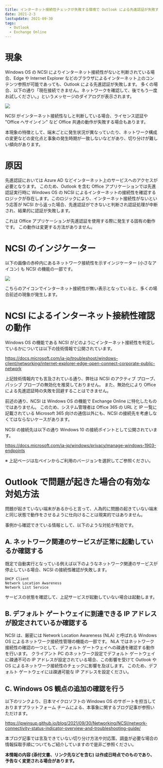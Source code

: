 ```yaml
---
title: インターネット接続性チェックが失敗する環境で Outlook による先進認証が失敗する
date: 2021-2-3
lastupdate: 2021-09-30
tags:
  - Outlook
  - Exchange Online
---
```


# 現象

Windows OS の NCSI によりインターネット接続性がないと判断されている場合、Edge や Internet Explorer などのブラウザによるインターネット上のコンテンツ参照が可能であっても、Outlook による先進認証が失敗します。
多くの場合、以下の通り「現在接続できません。ネットワークを確認して、後でもう一度お試しください。」というメッセージのダイアログが表示されます。

![](NCSI_NG.png)

NCSI がインターネット接続性なしと判断している場合、ライセンス認証や "Office へサインイン" など Office 共通の動作が失敗する場合もあります。

本現象の特徴として、端末ごとに発生状況が異なっていたり、ネットワーク構成の変更などの変化点と事象の発生時期が一致しないなどがあり、切り分けが難しい傾向があります。

# 原因

先進認証においては Azure AD などインターネット上のサービスへのアクセスが必要となります。
このため、Outlook を含む Office アプリケーションでは先進認証実行時に Windows OS の NCSI によるインターネットの接続性を確認するロジックが存在します。このロジックにより、インターネット接続性がないという応答が NCSI から返った場合、先進認証ができないと判断され認証処理が中断され、結果的に認証が失敗します。

これは Office アプリケーションが先進認証を使用する際に発生する固有の動作です。
この動作は変更する方法がありません。

# NCSI のインジケーター

以下の画像の赤枠内にあるネットワーク接続性を示すインジケーター (小さなアイコン) も NCSI の機能の一部です。

![](NCSI1.png)

こちらのアイコンでインターネット接続性が無い表示となっていると、多くの場合前述の現象が発生します。

# NCSI によるインターネット接続性確認の動作

Windows OS の機能である NCSI がどのようにインターネット接続性を判定しているかについては以下の技術情報で公開されています。

https://docs.microsoft.com/ja-jp/troubleshoot/windows-client/networking/internet-explorer-edge-open-connect-corporate-public-network

上記技術情報内でも言及されている通り、弊社は NCSI のアクティブ プローブ、パッシブ プローブの無効化を推奨しておりません。
また、無効化により Office による先進認証時の失敗を回避することはできません。

前述の通り、NCSI は Windows OS の機能で Exchange Online に特化したものではありません。
このため、システム管理者は Office 365 の URL と IP 一覧に記載されている Microsoft 365 向けの通信以外にも、NCSI の接続先を考慮しなくてはならないケースがあります。

NCSI の接続先は以下の通り Windows 10 の接続ポイントとして公開されています。

https://docs.microsoft.com/ja-jp/windows/privacy/manage-windows-1903-endpoints

※ 上記ページは左ペインからご利用のバージョンを選択してご参照ください。

# Outlook で問題が起きた場合の有効な対処方法

問題が起きていない端末があるからと言って、人為的に問題の起きていない端末と同じ状態で動作をさせるように仕向けることは現実的ではありません。

事例から確認できている情報として、以下のような対処が有効です。

## A. ネットワーク関連のサービスが正常に起動しているか確認する

既定で自動実行となっている例えば以下のようなネットワーク関連のサービスが停止している場合、NCSI の接続性確認が失敗します。

```
DHCP Client
Network Location Awareness
Network List Service
```

サービスの状態を確認して、上記サービスが起動していない場合は起動します。

## B. デフォルト ゲートウェイに到達できる IP アドレスが設定されているか確認する

NCSI は、厳密には Network Location Awareness (NLA) と呼ばれる Windows OS によるネットワーク接続性管理の機能の一部です。
NLA ではネットワーク接続性の確認の一つとして、デフォルト ゲートウェイへの疎通を確認する動作を行います。
クライアント PC のネットワーク設定でデフォルト ゲートウェイに疎通不可の IP アドレスが設定されている場合、この影響を受けて Outlook や OS によるネットワーク接続性のチェックに影響を及ぼします。
このため、デフォルト ゲートウェイには疎通可能な IP アドレスを設定ください。

## C. Windows OS 観点の追加の確認を行う

以下のリンクより、日本マイクロソフトの Windows OS のサポートを担当しておりますプラットフォーム チームによる、本事象に関するブログ記事が参照いただけます。

https://jpwinsup.github.io/blog/2021/09/30/Networking/NCSI/network-connectivity-status-indicator-overview-and-troubleshooting-guide/

本ブログ記事では言及できていない切り分け方法や対応策、調査が必要な場合の情報採取手順についてもご紹介していますので是非ご参照ください。

**本情報の内容 (添付文書、リンク先などを含む) は作成日時点でのものであり、予告なく変更される場合があります。**
